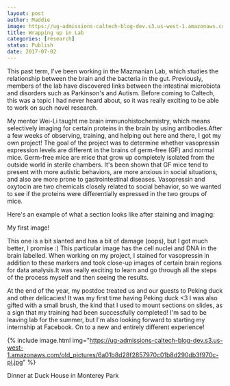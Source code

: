```yaml
---
layout: post
author: Maddie
image: https://ug-admissions-caltech-blog-dev.s3.us-west-1.amazonaws.com/old_pictures/6a01b8d28f2857970c01bb09a9c13c970d-pi.jpg
title: Wrapping up in Lab
categories: [research]
status: Publish
date: 2017-07-02
---
```


This past term, I've been working in the Mazmanian Lab, which studies the relationship between the brain and the bacteria in the gut. Previously, members of the lab have discovered links between the intestinal microbiota and disorders such as Parkinson's and Autism. Before coming to Caltech, this was a topic I had never heard about, so it was really exciting to be able to work on such novel research.

My mentor Wei-Li taught me brain immunohistochemistry, which means selectively imaging for certain proteins in the brain by using antibodies.After a few weeks of observing, training, and helping out here and there, I got my own project! The goal of the project was to determine whether vasopressin expression levels are different in the brains of germ-free (GF) and normal mice. Germ-free mice are mice that grow up completely isolated from the outside world in sterile chambers. It's been shown that GF mice tend to present with more autistic behaviors, are more anxious in social situations, and also are more prone to gastrointestinal diseases. Vasopressin and oxytocin are two chemicals closely related to social behavior, so we wanted to see if the proteins were differentially expressed in the two groups of mice.

Here's an example of what a section looks like after staining and imaging:

<div class="photo-caption caption-xid-6a01b8d28f2857970c01bb09a9c13c970d" id="caption-xid-6a01b8d28f2857970c01bb09a9c13c970d">My first image!

This one is a bit slanted and has a bit of damage (oops), but I got much better, I promise :) This particular image has the cell nuclei and DNA in the brain labelled. When working on my project, I stained for vasopressin in addition to these markers and took close-up images of certain brain regions for data analysis.It was really exciting to learn and go through all the steps of the process myself and then seeing the results.

At the end of the year, my postdoc treated us and our guests to Peking duck and other delicacies! It was my first time having Peking duck &lt;3 I was also gifted with a small brush, the kind that I used to mount sections on slides, as a sign that my training had been successfully completed! I'm sad to be leaving lab for the summer, but I'm also looking forward to starting my internship at Facebook. On to a new and entirely different experience!


{% include image.html img="https://ug-admissions-caltech-blog-dev.s3.us-west-1.amazonaws.com/old_pictures/6a01b8d28f2857970c01b8d290db3f970c-pi.jpg" %}<div class="photo-caption caption-xid-6a01b8d28f2857970c01b8d290db3f970c" id="caption-xid-6a01b8d28f2857970c01b8d290db3f970c">Dinner at Duck House in Monterey Park


